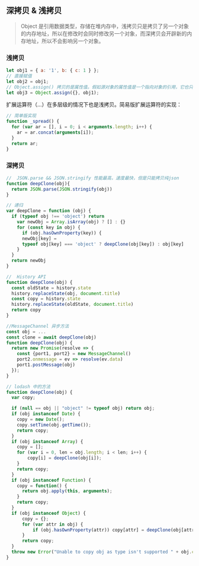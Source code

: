 <!--
 * @Author: your name
 * @Date: 2021-08-26 15:18:57
 * @LastEditTime: 2021-08-30 10:51:19
 * @LastEditors: Please set LastEditors
 * @Description: In User Settings Edit
 * @FilePath: \MyGithub\wiki-based-docsify\docs\js\copy.md
-->

## 深拷贝 & 浅拷贝

> Object 是引用数据类型，存储在堆内存中，浅拷贝只是拷贝了另一个对象的内存地址，所以在修改时会同时修改另一个对象，而深拷贝会开辟新的内存地址，所以不会影响另一个对象。

### 浅拷贝

```js
let obj1 = { a: '1', b: { c: 1 } };
// 直接赋值
let obj2 = obj1;
// Object.assign() 拷贝的是属性值。假如源对象的属性值是一个指向对象的引用，它也只拷贝那个引用值
let obj3 = Object.assign({}, obj1);
```

扩展运算符（...）在多层级的情况下也是浅拷贝。简易版扩展运算符的实现：

```js
// 简单版实现
function _spread() {
  for (var ar = [], i = 0; i < arguments.length; i++) {
    ar = ar.concat(arguments[i]);
  }
  return ar;
}
```

### 深拷贝

```javascript
//  JSON.parse && JSON.stringify 性能最高，速度最快，但是只能拷贝纯json
function deepClone(obj){
  return JSON.parse(JSON.stringify(obj))
}

// 递归
var deepClone = function (obj) {
  if (typeof obj !== 'object') return
    var newObj = Array.isArray(obj) ? [] : {}
    for (const key in obj) {
      if (obj.hasOwnProperty(key)) {
      newObj[key] =
      typeof obj[key] === 'object' ? deepClone(obj[key]) : obj[key]
    }
  }
  return newObj
}

//  History API
function deepClone(obj) {
  const oldState = history.state
  history.replaceState(obj, document.title)
  const copy = history.state
  history.replaceState(oldState, document.title)
  return copy
}

//MessageChannel 异步方法
const obj = ...
const clone = await deepClone(obj)
function deepClone(obj) {
  return new Promise(resolve => {
    const {port1, port2} = new MessageChannel()
    port2.onmessage = ev => resolve(ev.data)
    port1.postMessage(obj)
  });
}

// lodash 中的方法
function deepClone(obj) {
  var copy;

  if (null == obj || "object" != typeof obj) return obj;
  if (obj instanceof Date) {
    copy = new Date();
    copy.setTime(obj.getTime());
    return copy;
  }
  if (obj instanceof Array) {
    copy = [];
    for (var i = 0, len = obj.length; i < len; i++) {
        copy[i] = deepClone(obj[i]);
    }
    return copy;
  }
  if (obj instanceof Function) {
    copy = function() {
      return obj.apply(this, arguments);
    }
    return copy;
  }
  if (obj instanceof Object) {
      copy = {};
      for (var attr in obj) {
          if (obj.hasOwnProperty(attr)) copy[attr] = deepClone(obj[attr]);
      }
      return copy;
  }
  throw new Error("Unable to copy obj as type isn't supported " + obj.constructor.name);
}
```
